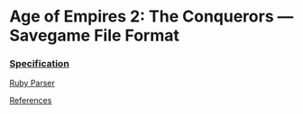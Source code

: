 # Age of Empires 2: The Conquerors &mdash; Savegame File Format

### [Specification](specification)

[Ruby Parser](parser)

[References](references)
